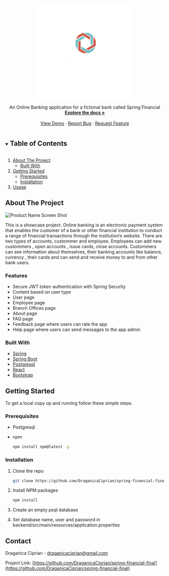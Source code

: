 <!-- PROJECT LOGO -->
<br />
<p align="center">
  <a href="https://github.com/DraganicaCiprian/spring-financial-final">
    <img src="/frontend/src/images/logo.png" alt="Logo" width="300" height="300">
  </a>

  <p align="center">
    An Online Banking application for a fictional bank called Spring Financial
    <br />
    <a href="https://github.com/DraganicaCiprian/spring-financial-final"><strong>Explore the docs »</strong></a>
    <br />
    <br />
    <a href="https://github.com/DraganicaCiprian/spring-financial-final">View Demo</a>
    ·
    <a href="https://github.com/DraganicaCiprian/spring-financial-final/issues">Report Bug</a>
    ·
    <a href="https://github.com/DraganicaCiprian/spring-financial-final/issues">Request Feature</a>
  </p>
</p>



<!-- TABLE OF CONTENTS -->
<details open="open">
  <summary><h2 style="display: inline-block">Table of Contents</h2></summary>
  <ol>
    <li>
      <a href="#about-the-project">About The Project</a>
      <ul>
        <li><a href="#built-with">Built With</a></li>
      </ul>
    </li>
    <li>
      <a href="#getting-started">Getting Started</a>
      <ul>
        <li><a href="#prerequisites">Prerequisites</a></li>
        <li><a href="#installation">Installation</a></li>
      </ul>
    </li>
    <li><a href="#usage">Usage</a></li>
  </ol>
</details>



<!-- ABOUT THE PROJECT -->
## About The Project

![Product Name Screen Shot](https://media3.giphy.com/media/fJXBnCIBMd9Cle8VUB/giphy.gif?cid=790b761136b46fe8beab86b5da613c6ff8d08c99a340a78c&rid=giphy.gif&ct=g)

This is a showcase project. Online banking is an electronic payment system that enables the customer of a bank or other financial institution to conduct a range of financial transactions through the institution’s website. There are two types of accounts, custommer and employee. Employees can add new custommers , open accounts , issue cards, close accounts. Custommers can see information about themselves, their banking accounts like balance, currency , their cards and can send and receive money to and from other bank users.

### Features

* Secure JWT token authentication with Spring Security
* Content based on user type
* User page
* Employee page
* Branch Offices page
* About page
* FAQ page
* Feedback page where users can rate the app
* Help page where users can send messages to the app admin


### Built With

* [Spring](https://spring.io/)
* [Spring Boot](https://spring.io/projects/spring-boot)
* [Postgresql](https://www.postgresql.org/)
* [React](https://reactjs.org/)
* [Bootstrap](https://getbootstrap.com/)



<!-- GETTING STARTED -->
## Getting Started

To get a local copy up and running follow these simple steps.

### Prerequisites

* Postgresql

* npm
  ```sh
  npm install npm@latest -g
  ```

### Installation

1. Clone the repo
   ```sh
   git clone https://github.com/DraganicaCiprian/spring-financial-final.git
   ```
2. Install NPM packages
   ```sh
   npm install
   ```
   
3. Create an empty psql database

4. Set database name, user and password in backend/src/main/resources/application.properties 



<!-- CONTACT -->
## Contact

Draganica Ciprian -  draganicaciprian@gmail.com

Project Link: [https://github.com/DraganicaCiprian/spring-financial-final](https://github.com/DraganicaCiprian/spring-financial-final)


